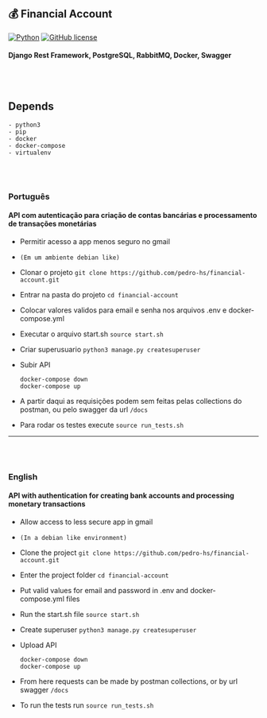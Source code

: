 ## 💰 Financial Account

[![Python](https://img.shields.io/badge/language-Python-green.svg)](https://github.com/pedro-hs/checkbox.sh/blob/master/checkbox.sh) [![GitHub license](https://img.shields.io/badge/license-MIT-blue.svg)](https://raw.githubusercontent.com/pedro-hs/terminal-checkbox.sh/master/LICENSE.md)

#### Django Rest Framework, PostgreSQL, RabbitMQ, Docker, Swagger

<br></br>

## Depends

```
- python3
- pip
- docker
- docker-compose
- virtualenv
```

<br></br>

### Português
#### API com autenticação para criação de contas bancárias e processamento de transações monetárias

- Permitir acesso a app menos seguro no gmail

- `(Em um ambiente debian like)`

- Clonar o projeto
  `git clone https://github.com/pedro-hs/financial-account.git`

- Entrar na pasta do projeto
  `cd financial-account`

- Colocar valores validos para email e senha nos arquivos .env e docker-compose.yml

- Executar o arquivo start.sh
  `source start.sh`

- Criar superusuario
  `python3 manage.py createsuperuser`

- Subir API

  ```
  docker-compose down
  docker-compose up
  ```

- A partir daqui as requisições podem sem feitas pelas collections do postman, ou pelo swagger da url `/docs`

- Para rodar os testes execute
  `source run_tests.sh`

---

<br></br>

### English
#### API with authentication for creating bank accounts and processing monetary transactions

- Allow access to less secure app in gmail

- `(In a debian like environment)`

- Clone the project
  `git clone https://github.com/pedro-hs/financial-account.git`

- Enter the project folder
  `cd financial-account`

- Put valid values for email and password in .env and docker-compose.yml files

- Run the start.sh file
  `source start.sh`

- Create superuser
  `python3 manage.py createsuperuser`

- Upload API

  ```
  docker-compose down
  docker-compose up
  ```

- From here requests can be made by postman collections, or by url swagger `/docs`

- To run the tests run
  `source run_tests.sh`
